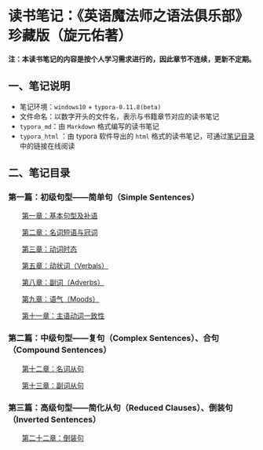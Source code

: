 # 读书笔记：《英语魔法师之语法俱乐部》珍藏版（旋元佑著）

**注：本读书笔记的内容是按个人学习需求进行的，因此章节不连续，更新不定期。**

## 一、笔记说明

- 笔记环境：`windows10` + `typora-0.11.8(beta)`
- 文件命名：以数字开头的文件名，表示与书籍章节对应的读书笔记
- `typora_md`：由 `Markdown` 格式编写的读书笔记
- `typora_html` ：由 typora 软件导出的 `html` 格式的读书笔记，可通过[笔记目录](#二笔记目录)中的链接在线阅读

## 二、笔记目录

### 第一篇：初级句型——简单句（Simple Sentences）

&emsp;&emsp;[第一章：基本句型及补语][1]

&emsp;&emsp;[第二章：名词短语与冠词][2]

&emsp;&emsp;[第三章：动词时态][3]

&emsp;&emsp;[第五章：动状词（Verbals）][5]

&emsp;&emsp;[第八章：副词（Adverbs）][8]

&emsp;&emsp;[第九章：语气（Moods）][9]

&emsp;&emsp;[第十一章：主语动词一致性][11]

### 第二篇：中级句型——复句（Complex Sentences）、合句（Compound Sentences）

&emsp;&emsp;[第十二章：名词从句][12]

&emsp;&emsp;[第十三章：副词从句][13]

### 第三篇：高级句型——简化从句（Reduced Clauses）、倒装句（Inverted Sentences）

&emsp;&emsp;[第二十二章：倒装句][22]

[1]:https://anesck.github.io/EnglishMagician/typora_html/1.基本句型及补语.html	"查看笔记"
[2]:https://anesck.github.io/EnglishMagician/typora_html/2.名词短语与冠词.html	"查看笔记"
[3]:https://anesck.github.io/EnglishMagician/typora_html/3.动词时态.html	"查看笔记"
[5]:https://anesck.github.io/EnglishMagician/typora_html/5.动名词.html	"查看笔记"
[8]:https://anesck.github.io/EnglishMagician/typora_html/8.副词.html	"查看笔记"
[9]:https://anesck.github.io/EnglishMagician/typora_html/9.语气.html	"查看笔记"
[11]:https://anesck.github.io/EnglishMagician/typora_html/11.主语动词一致性.html	"查看笔记"
[12]:https://anesck.github.io/EnglishMagician/typora_html/12.名词从句.html	"查看笔记"
[13]:https://anesck.github.io/EnglishMagician/typora_html/13.副词从句.html	"查看笔记"
[22]:https://anesck.github.io/EnglishMagician/typora_html/22.倒装句.html	"查看笔记"

